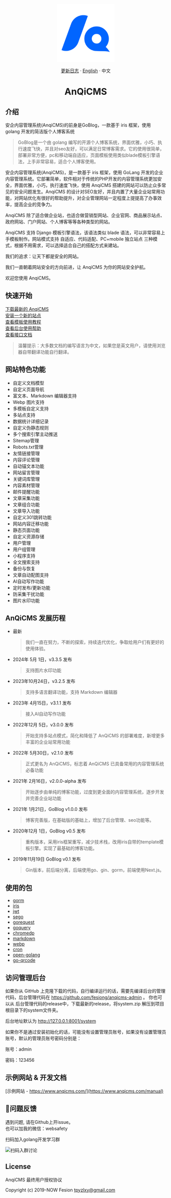 <div align="center"><a name="readme-top"></a>

<img height="180" src="docs/anqicms.svg" />

[更新日志](./CHANGELOG.md) · [English](./README-en_US.md) · 中文

# AnQiCMS

</div>

## 介绍

安企内容管理系统(AnqiCMS)的前身是GoBlog，一款基于 iris 框架，使用 golang 开发的简洁版个人博客系统

> GoBlog是一个由 golang 编写的开源个人博客系统，界面优雅，小巧、执行速度飞快，并且对seo友好，可以满足日常博客需求。它的使用很简单，部署非常方便，pc和移动端自适应，页面模板使用类似blade模板引擎语法，上手非常容易，适合个人博客使用。

安企内容管理系统(AnqiCMS)，是一款基于 iris 框架，使用 GoLang 开发的企业内容管理系统。它部署简单，软件相对于传统的PHP开发的内容管理系统更加安全，界面优雅，小巧，执行速度飞快，使用 AnqiCMS 搭建的网站可以防止众多常见的安全问题发生。AnqiCMS 的设计对SEO友好，并且内置了大量企业站常用功能，对网站优化有很好的帮助提升，对企业管理网站一定程度上提提高了办事效率，提高企业的竞争力。

AnqiCMS 除了适合做企业站，也适合做营销型网站、企业官网、商品展示站点、政府网站、门户网站、个人博客等等各种类型的网站。

AnqiCMS 支持 Django 模板引擎语法，该语法类似 blade 语法，可以非常容易上手模板制作。网站模式支持 自适应、代码适配、PC+mobile 独立站点 三种模式，根据不用需求，可以选择适合自己的搭配方式来建站。

我们的追求：让天下都是安全的网站。

我们一直朝着网站安全的方向前进，让 AnqiCMS 为你的网站安全护航。

欢迎您使用 AnqiCMS。

## 快速开始

[下载最新的 AnqiCMS](https://github.com/fesiong/goblog/releases)  
[安装一个新的站点](https://www.anqicms.com/help-basic/210.html)  
[查看模板使用教程](https://www.anqicms.com/manual)  
[查看后台使用帮助](https://www.anqicms.com/help)  
[查看接口文档](https://www.anqicms.com/anqiapi)

> 温馨提示：大多数文档的编写语言为中文，如果您是英文用户，请使用浏览器自带翻译功能自行翻译。

## 网站特色功能

- 自定义文档模型
- 自定义页面导航
- 富文本、Markdown 编辑器支持
- Webp 图片支持
- 多模板自定义支持
- 多站点支持
- 数据统计详细记录
- 自定义伪静态规则
- 多个搜索引擎主动推送
- Sitemap管理
- Robots.txt管理
- 友情链接管理
- 内容评论管理
- 自动锚文本功能
- 网站留言管理
- 关键词库管理
- 内容素材管理
- 邮件提醒功能
- 文章采集功能
- 文章组合功能
- 文章导入功能
- 自定义301跳转功能
- 网站内容迁移功能
- 静态页面功能
- 自定义资源存储
- 用户管理
- 用户组管理
- 小程序支持
- 全文搜索支持
- 备份与恢复
- 文章自动配图支持
- AI自动写作功能
- 定时发布/更新功能
- 防采集干扰功能
- 图片水印功能

## AnQiCMS 发展历程

- 最新
  > 我们一直在努力，不断的探索，持续迭代优化，争取给用户们有更好的使用体验。
- 2024年 5月 1日，v3.3.5 发布
  > 支持图片水印功能
- 2023年10月24日，v3.2.5 发布
  > 支持多语言翻译功能，支持 Markdown 编辑器
- 2023年 4月15日，v3.1.1 发布
  > 接入AI自动写作功能
- 2022年12月 5日，v3.0.0 发布
  > 开始支持多站点模式，简化和降低了 AnQiCMS 的部署难度，新增更多丰富的企业站常用功能
- 2022年 5月30日，v2.1.0 发布
  > 正式更名为 AnQiCMS，标志着 AnQiCMS 已具备常用的内容管理系统必备功能
- 2021年 2月16日，v2.0.0-alpha 发布
  > 开始逐步由单纯的博客功能，过度到更全面的内容管理系统，逐步开发并完善企业站功能
- 2021年 1月21日，GoBlog v1.0.0 发布  
  > 博客完善版，在基础版的基础上，增加了后台管理、seo功能等。
- 2020年12月 1日，GoBlog v0.5 发布  
  > 重构版本，采用iris框架重写，减少技术栈，改用iris自带的template模板引擎。实现了最基础的博客功能。
- 2019年11月19日 GoBlog v0.1 发布   
  > Gin版本，前后端分离，后端使用go、gin、gorm，前端使用Next.js。

## 使用的包

- [gorm](https://github.com/go-gorm/gorm)
- [iris](https://github.com/kataras/iris)
- [jwt](https://github.com/golang-jwt/jwt)
- [sego](https://github.com/huichen/sego)
- [gorequest](https://github.com/parnurzeal/gorequest)
- [goquery](https://github.com/PuerkitoBio/goquery)
- [chromedp](https://github.com/chromedp/chromedp)
- [markdown](https://github.com/gomarkdown/markdown)
- [webp](https://github.com/chai2010/webp)
- [cron](https://github.com/robfig/cron)
- [open-golang](https://github.com/skratchdot/open-golang)
- [go-qrcode](https://github.com/skip2/go-qrcode)

## 访问管理后台
如果你从 GitHub 上克隆下载的代码，自行编译运行的话，需要先编译后台的管理代码，后台管理代码在 https://github.com/fesiong/anqicms-admin 。
你也可以从 后台管理代码的release中，下载最新的release，将system.zip 解压到项目根目录下的system文件夹。

后台地址默认为 http://127.0.0.1:8001/system

如果你不是通过安装初始化的话，可能没有设置管理员账号，如果没有设置管理员账号，默认的管理员账号密码分别是：

账号：admin

密码：123456

## 示例网站 & 开发文档
[示例网站 - https://www.anqicms.com/](https://www.anqicms.com/manual)


## 👥问题反馈    
遇到问题, 请在Github上开issue。  
也可以加我的微信：websafety

扫码加入golang开发学习群

![扫码入群讨论](https://www.anqicms.com/uploads/202211/09/1a55bfcde55aa2d6.webp)

## License
AnqiCMS 最终用户授权协议

Copyright (c) 2019-NOW  Fesion <tpyzlxy@gmail.com>

